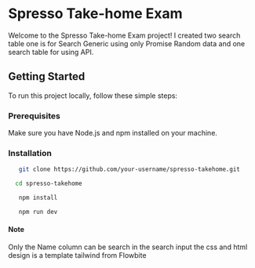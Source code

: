 # Spresso Take-home Exam

Welcome to the Spresso Take-home Exam project! I created two search table one is for Search Generic using only Promise Random data and one search table for using API.

## Getting Started

To run this project locally, follow these simple steps:

### Prerequisites

Make sure you have Node.js and npm installed on your machine.

### Installation

```bash
   git clone https://github.com/your-username/spresso-takehome.git
```
```bash
  cd spresso-takehome
```
```bash
   npm install
```
```bash
   npm run dev
```

#### Note
Only the Name column can be search in the search input
the css and html design is a template tailwind from Flowbite